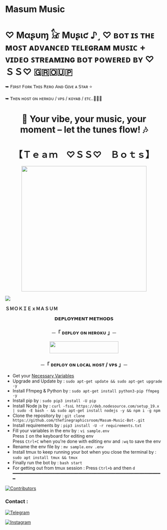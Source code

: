 # Masum Music

 # ♡ Mαʂυɱ 𓃠 Mυʂιƈ ♪˼ ♡ ʙᴏᴛ ɪꜱ ᴛʜᴇ ᴍᴏꜱᴛ ᴀᴅᴠᴀɴᴄᴇᴅ ᴛᴇʟᴇɢʀᴀᴍ ᴍᴜꜱɪᴄ + ᴠɪᴅᴇᴏ ꜱᴛʀᴇᴀᴍɪɴɢ ʙᴏᴛ ᴘᴏᴡᴇʀᴇᴅ ʙʏ ♡ＳＳ♡ 🇬​​🇷​​🇴​​🇺​​🇵​
  
 ➥ 𝖥ɪʀsᴛ 𝖥ᴏʀᴋ 𝖳ʜɪs 𝖱ᴇʀᴏ 𝖠ɴᴅ 𝖦ɪᴠᴇ ᴀ 𝖲ᴛᴀʀ ⭐

 ➥ 𝖳ʜᴇɴ ʜᴏsᴛ ᴏɴ ʜᴇʀᴋᴏᴜ / ᴠᴘs / ᴋᴏʏᴀʙ / ᴇᴛᴄ..👨🏻‍💻
 
<h1 align="center"
 

### 🎵 Your vibe, your music, your moment – let the tunes flow! 🎶
<h1 align="center"
  
<h1 align="center"><b>【﻿Ｔｅａｍ　♡ＳＳ♡　Ｂｏｔｓ】</b></h1>
<p align="center"><a href="https://t.me/SmokieOfficial"><img src="https://cdn.glitch.global/dafcc31d-5320-4820-a782-a5d77394dfb7/Readme%20Photo.jpg?v=1732988822394" width="400"></a></p>
<img src="https://user-images.githubusercontent.com/73097560/115834477-dbab4500-a447-11eb-908a-139a6edaec5c.gif">

</p>
<b>ＳＭＯＫＩＥｘＭＡＳＵＭ </b>
<p align="center">
<b>𝗗𝗘𝗣𝗟𝗢𝗬𝗠𝗘𝗡𝗧 𝗠𝗘𝗧𝗛𝗢𝗗𝗦</b>
</p>

<h3 align="center">
    ─「 ᴅᴇᴩʟᴏʏ ᴏɴ ʜᴇʀᴏᴋᴜ 」─
</h3>

<p align="center"><a href="https://dashboard.heroku.com"> <img src="https://img.shields.io/badge/Deploy%20On%20Heroku-green?style=for-the-badge&logo=heroku" width="220" height="38.45"/></a></p>


<h3 align="center">
    ─「 ᴅᴇᴩʟᴏʏ ᴏɴ ʟᴏᴄᴀʟ ʜᴏsᴛ / ᴠᴘs 」─
</h3>


- Get your [Necessary Variables](https://github.com/thefinegraphicsroom/Masum-Music-Bot-/blob/main/sample.env)
- Upgrade and Update by :
`sudo apt-get update && sudo apt-get upgrade -y`
- Install Ffmpeg & Python by :
`sudo apt-get install python3-pip ffmpeg -y`
- Install pip by :
`sudo pip3 install -U pip`
- Install Node js by :
`curl -fssL https://deb.nodesource.com/setup_19.x | sudo -E bash - && sudo apt-get install nodejs -y && npm i -g npm`
- Clone the repository by :
`git clone https://github.com/thefinegraphicsroom/Masum-Music-Bot-.git`
- Install requirements by :
`pip3 install -U -r requirements.txt`
- Fill your variables in the env by :
`vi sample.env`<br>
Press `I` on the keyboard for editing env<br>
Press `Ctrl+C` when you're done with editing env and `:wq` to save the env<br>
- Rename the env file by :
`mv sample.env .env`
- Install tmux to keep running your bot when you close the terminal by :
`sudo apt install tmux && tmux`
- Finally run the bot by :
`bash start`
- For getting out from tmux session : Press `Ctrl+b` and then `d`<br>
━━━━━━━━━━━━━━━━━━━━━━━━━━━━━━━━━━━━━━━━━━━━━━━━━━━━━━━━━


[![Contributors](https://contrib.rocks/image?repo=thefinegraphicsroom/Masum-Music-Bot)](https://github.com/thefinegraphicsroom/Masum-Music-Bot/graphs/contributors)

### Contact :
<a href="https://t.me/SmokieOfficial"><img title="Telegram" src="https://img.shields.io/badge/Telegram-%23000000.svg?&style=for-the-badge&logo=telegram&logoColor=61DAFB"></a>

<a href="https://www.instagram.com/hmm_ssaurabh"><img title="Instagram" src="https://img.shields.io/badge/instagram-%23E4405F.svg?&style=for-the-badge&logo=instagram&logoColor=white"></a>
